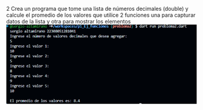 2 Crea un programa que tome una lista de números decimales (double) y calcule el promedio de los valores que utilice 2 funciones una para capturar datos de la lista y otra para mostrar los elementos
![alt text](image-6.png)